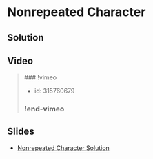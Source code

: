 
# Nonrepeated Character

## Solution


## Video

<blockquote>
### !vimeo

* id: 315760679

### !end-vimeo
</blockquote>



## Slides

* [Nonrepeated Character Solution](https://docs.google.com/a/hackreactor.com/presentation/d/1GvOM04vnLTOd82TXBbwF_CdJmionr_EPioDJfIFtoO0/embed?start=false&loop=false&delayms=3000)

